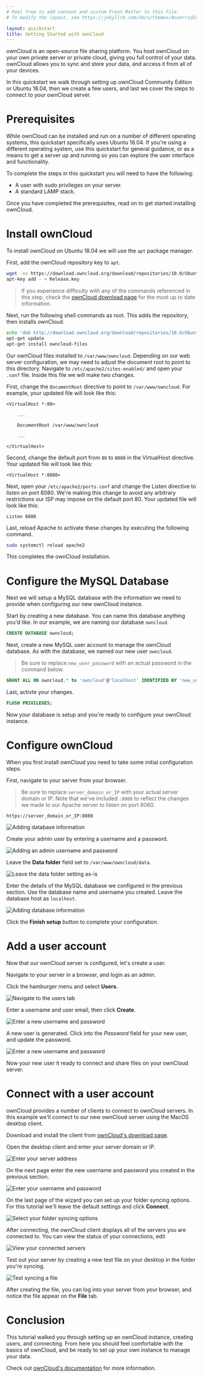 ```yaml
---
# Feel free to add content and custom Front Matter to this file.
# To modify the layout, see https://jekyllrb.com/docs/themes/#overriding-theme-defaults

layout: quickstart
title: Getting Started with ownCloud
---
```

ownCloud is an open-source file sharing platform. You host ownCloud on your own private server or private cloud, giving you full control of your data. ownCloud allows you to sync and store your data, and access it from all of your devices.

In this quickstart we walk through setting up ownCloud Community Edition or Ubuntu 18.04, then we create a few users, and last we cover the steps to connect to your ownCloud server.

# Prerequisites
While ownCloud can be installed and run on a number of different operating systems, this quickstart specifically uses Ubuntu 18.04. If you're using a different operating system, use this quickstart for general guidance, or as a means to get a server up and running so you can explore the user interface and functionality.

To complete the steps in this quickstart you will need to have the following:
- A user with sudo privileges on your server.
- A standard LAMP stack.

Once you have completed the prerequisites, read on to get started installing ownCloud.

# Install ownCloud
To install ownCloud on Ubuntu 18.04 we will use the `apt` package manager. 

First, add the ownCloud repository key to `apt`.
```bash
wget -nv https://download.owncloud.org/download/repositories/10.0/Ubuntu_18.04/Release.key -O Release.key
apt-key add - < Release.key
```
>If you experience difficulty with any of the commands referenced in this step, check the [ownCloud download page](http://download.owncloud.org/download/repositories/10.0/owncloud/) for the most up to date information.

Next, run the following shell commands as root. This adds the repository, then installs ownCloud.
```bash
echo 'deb http://download.owncloud.org/download/repositories/10.0/Ubuntu_18.04/ /' > /etc/apt/sources.list.d/owncloud.list
apt-get update
apt-get install owncloud-files
```

Our ownCloud files installed to `/var/www/owncloud`. Depending on our web server configuration, we may need to adjust the document root to point to this directory. Navigate to `/etc/apache2/sites-enabled/` and open your `.conf` file. Inside this file we will make two changes.

First, change the `DocumentRoot` directive to point to `/var/www/owncloud`. For example, your updated file will look like this: 
```
<VirtualHost *:80>

    ...

    DocumentRoot /var/www/owncloud

    ...

</VirtualHost>
```

Second, change the default port from `80` to `8080` in the VirtualHost directive. Your updated file will look like this:
```
<VirtualHost *:8080>
```

Next, open your `/etc/apache2/ports.conf` and change the Listen directive to listen on port 8080. We're making this change to avoid any arbitrary restrictions our ISP may impose on the default port 80. Your updated file will look like this:
```
Listen 8080
```

Last, reload Apache to activate these changes by executing the following command.
```bash
sudo systemctl reload apache2
```

This completes the ownCloud installation.

# Configure the MySQL Database
Next we will setup a MySQL database with the information we need to provide when configuring our new ownCloud instance.

Start by creating a new database. You can name this database anything you'd like. In our example, we are naming our database `owncloud`.
```sql
CREATE DATABASE owncloud;
```

Next, create a new MySQL user account to manage the ownCloud database. As with the database, we named our new user `owncloud`. 
> Be sure to replace `new_user_password` with an actual password in the command below.

```sql
GRANT ALL ON owncloud.* to 'owncloud'@'localhost' IDENTIFIED BY 'new_user_password';
```

Last, activte your changes.
```sql
FLUSH PRIVILEGES;
```

Now your database is setup and you're ready to configure your ownCloud instance.

# Configure ownCloud
When you first install ownCloud you need to take some initial configuration steps.

First, navigate to your server from your browser.
> Be sure to replace `server_domain_or_IP` with your actual server domain or IP. Note that we've included `:8080` to reflect the changes we made to our Apache server to listen on port 8080.

```
https://server_domain_or_IP:8080
```

![Adding database information](/assets/owncloudqs-configure-loginpage.png)

Create your admin user by entering a username and a password.

![Adding an admin username and password](/assets/owncloudqs-configure-username.png)

Leave the **Data folder** field set to `/var/www/owncloud/data`.

![Leave the data folder setting as-is](/assets/owncloudqs-configure-datafolder.png)

Enter the details of the MySQL database we configured in the previous section. Use the database name and username you created. Leave the database host as `localhost`.

![Adding database information](/assets/owncloudqs-configure-databaseinfo.png)

Click the **Finish setup** button to complete your configuration.

# Add a user account
Now that our ownCloud server is configured, let's create a user.

Navigate to your server in a browser, and login as an admin.

Click the hamburger menu and select **Users**.

![Navigate to the users tab](/assets/owncloudqs-usercreate-userstab.png)

Enter a username and user email, then click **Create**.

![Enter a new username and password](/assets/owncloudqs-usercreate-newuserinfo.png)

A new user is generated. Click into the *Password* field for your new user, and update the password.

![Enter a new username and password](/assets/owncloudqs-usercreate-updatepassword.png)

Now your new user it ready to connect and share files on your ownCloud server. 


# Connect with a user account
ownCloud provides a number of clients to connect to ownCloud servers. In this example we'll connect to our new ownCloud server using the MacOS desktop client.

Download and install the client from [ownCloud's download page](https://owncloud.org/download/).

Open the desktop client and enter your server domain or IP.

![Enter your server address](/assets/owncloudqs-userconnect-serveraddress.png)

On the next page enter the new username and password you created in the previous section.

![Enter your username and password](/assets/owncloudqs-userconnect-userlogin.png)

On the last page of the wizard you can set up your folder syncing options. For this tutorial we'll leave the default settings and click **Connect**.

![Select your folder syncing options](/assets/owncloudqs-userconnect-foldersync.png)

After connecting, the ownCloud client displays all of the servers you are connected to. You can view the status of your connections, edit

![View your connected servers](/assets/owncloudqs-userconnect-connectedservers.png)

Test out your server by creating a new test file on your desktop in the folder you're syncing.

![Test syncing a file](/assets/owncloudqs-userconnect-testfile.png)

After creating the file, you can log into your server from your browser, and notice the file appear on the **File** tab. 

# Conclusion
This tutorial walked you through setting up an ownCloud instance, creating users, and connecting. From here you should feel comfortable with the basics of ownCloud, and be ready to set up your own instance to manage your data.

Check out [ownCloud's documentation](https://owncloud.org/community/documentation/) for more information.
